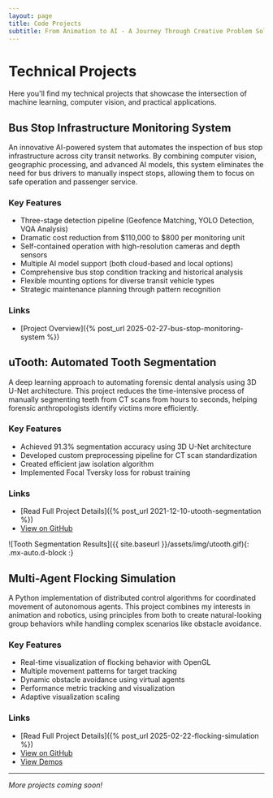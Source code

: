 ```yaml
---
layout: page
title: Code Projects
subtitle: From Animation to AI - A Journey Through Creative Problem Solving
---
```


# Technical Projects

Here you'll find my technical projects that showcase the intersection of machine learning, computer vision, and practical applications.

## Bus Stop Infrastructure Monitoring System

An innovative AI-powered system that automates the inspection of bus stop infrastructure across city transit networks. By combining computer vision, geographic processing, and advanced AI models, this system eliminates the need for bus drivers to manually inspect stops, allowing them to focus on safe operation and passenger service.

### Key Features

* Three-stage detection pipeline (Geofence Matching, YOLO Detection, VQA Analysis)
* Dramatic cost reduction from $110,000 to $800 per monitoring unit
* Self-contained operation with high-resolution cameras and depth sensors
* Multiple AI model support (both cloud-based and local options)
* Comprehensive bus stop condition tracking and historical analysis
* Flexible mounting options for diverse transit vehicle types
* Strategic maintenance planning through pattern recognition

### Links

* [Project Overview]({% post_url 2025-02-27-bus-stop-monitoring-system %})

## uTooth: Automated Tooth Segmentation

A deep learning approach to automating forensic dental analysis using 3D U-Net architecture. This project reduces the time-intensive process of manually segmenting teeth from CT scans from hours to seconds, helping forensic anthropologists identify victims more efficiently.

### Key Features

* Achieved 91.3% segmentation accuracy using 3D U-Net architecture
* Developed custom preprocessing pipeline for CT scan standardization
* Created efficient jaw isolation algorithm
* Implemented Focal Tversky loss for robust training

### Links

* [Read Full Project Details]({% post_url 2021-12-10-utooth-segmentation %})
* [View on GitHub](https://github.com/PlayWeird/utooth)

![Tooth Segmentation Results]({{ site.baseurl }}/assets/img/utooth.gif){: .mx-auto.d-block :}

## Multi-Agent Flocking Simulation

A Python implementation of distributed control algorithms for coordinated movement of autonomous agents. This project combines my interests in animation and robotics, using principles from both to create natural-looking group behaviors while handling complex scenarios like obstacle avoidance.

### Key Features

* Real-time visualization of flocking behavior with OpenGL
* Multiple movement patterns for target tracking
* Dynamic obstacle avoidance using virtual agents
* Performance metric tracking and visualization
* Adaptive visualization scaling

### Links

* [Read Full Project Details]({% post_url 2025-02-22-flocking-simulation %})
* [View on GitHub](https://github.com/PlayWeird/flock)
* [View Demos](https://youtube.com/playlist?list=PLALEfgo6zTwrBcTQs0qAeUh3c1HjtwVj-&si=-wO39mmgf8NNy1lF)

---

*More projects coming soon!*
